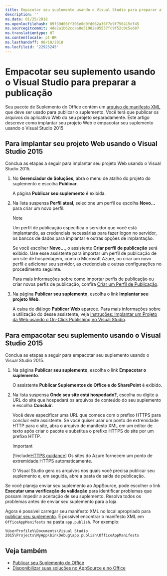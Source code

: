 ```yaml
---
title: Empacotar seu suplemento usando o Visual Studio para preparar a publicação
description: ''
ms.date: 01/25/2018
ms.openlocfilehash: 89f59d06ff305e0d0fd062a36f7e9f756415df45
ms.sourcegitcommit: 4de2a1b62ccaa8e51982e95537fc9f52c0c5e687
ms.translationtype: HT
ms.contentlocale: pt-BR
ms.lasthandoff: 08/10/2018
ms.locfileid: "22925245"
---
```

# <a name="package-your-add-in-using-visual-studio-to-prepare-for-publishing"></a>Empacotar seu suplemento usando o Visual Studio para preparar a publicação

Seu pacote de Suplemento do Office contém um [arquivo de manifesto XML](../develop/add-in-manifests.md) que deve ser usado para publicar o suplemento. Você terá que publicar os arquivos do aplicativo Web do seu projeto separadamente. Este artigo descreve como implantar seu projeto Web e empacotar seu suplemento usando o Visual Studio 2015

## <a name="to-deploy-your-web-project-using-visual-studio-2015"></a>Para implantar seu projeto Web usando o Visual Studio 2015

Conclua as etapas a seguir para implantar seu projeto Web usando o Visual Studio 2015.

1. No **Gerenciador de Soluções**, abra o menu de atalho do projeto do suplemento e escolha **Publicar**.
    
    A página **Publicar seu suplemento** é exibida.
    
2. Na lista suspensa **Perfil atual**, selecione um perfil ou escolha **Novo...** para criar um novo perfil.
    
    > [!NOTE]
    > Um perfil de publicação especifica o servidor que você está implantando, as credenciais necessárias para fazer logon no servidor, os bancos de dados para implantar e outras opções de implantação.

    Se você escolher **Novo...**, o assistente **Criar perfil de publicação** será exibido. Use esse assistente para importar um perfil de publicação de um site de hospedagem, como o Microsoft Azure, ou criar um novo perfil e adicionar seu servidor, as credenciais e outras configurações no procedimento seguinte.
    
    Para mais informações sobre como importar perfis de publicação ou criar novos perfis de publicação, confira [Criar um Perfil de Publicação](http://msdn.microsoft.com/library/dd465337.aspx#creating_a_profile).
    
3. Na página **Publicar seu suplemento**, escolha o link **Implantar seu projeto Web**.
    
    A caixa de diálogo  **Publicar Web** aparece. Para mais informações sobre a utilização do desse assistente, veja [Instruções: Implantar um Projeto da Web usando o On-Click Publishing no Visual Studio](http://msdn.microsoft.com/library/dd465337.aspx).
    

## <a name="to-package-your-add-in-using-visual-studio-2015"></a>Para empacotar seu suplemento usando o Visual Studio 2015

Conclua as etapas a seguir para empacotar seu suplemento usando o Visual Studio 2015.

1. Na página **Publicar seu suplemento**, escolha o link **Empacotar o suplemento**.
    
    O assistente **Publicar Suplementos do Office e do SharePoint** é exibido.
    
2. Na lista suspensa **Onde seu site está hospedado?**, escolha ou digite a URL do site que hospedará os arquivos de conteúdo do seu suplemento e escolha **Concluir**. 
    
    Você deve especificar uma URL que comece com o prefixo HTTPS para concluir este assistente. Se você quiser usar um ponto de extremidade HTTP para o site, abra o arquivo de manifesto XML em um editor de texto após criar o pacote e substitua o prefixo HTTPS do site por um prefixo HTTP. 

    > [!IMPORTANT]
    > [!include[HTTPS guidance](../includes/https-guidance.md)] Os sites do Azure fornecem um ponto de extremidade HTTPS automaticamente.

    O Visual Studio gera os arquivos nos quais você precisa publicar seu suplemento e, em seguida, abre a pasta de saída de publicação. 
    
Se você planeja enviar seu suplemento ao AppSource, pode escolher o link **Executar uma verificação de validação** para identificar problemas que possam impedir a aceitação de seu suplemento. Resolva todos os problemas antes de enviar seu suplemento para a loja.

Agora é possível carregar seu manifesto XML no local apropriado para [publicar seu suplemento](../publish/publish.md). É possível encontrar o manifesto XML em `OfficeAppManifests` na pasta `app.publish`. Por exemplo:

 `%UserProfile%\Documents\Visual Studio 2015\Projects\MyApp\bin\Debug\app.publish\OfficeAppManifests`


## <a name="see-also"></a>Veja também

- [Publicar seu Suplemento do Office](../publish/publish.md)
- [Disponibilizar suas soluções no AppSource e no Office](https://docs.microsoft.com/office/dev/store/submit-to-the-office-store)
    
